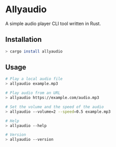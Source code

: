 # Allyaudio

A simple audio player CLI tool written in Rust.

## Installation

```sh
> cargo install allyaudio
```

## Usage

```sh
# Play a local audio file
> allyaudio example.mp3

# Play audio from an URL
> allyaudio https://example.com/audio.mp3

# Set the volume and the speed of the audio
> allyaudio --volume=2 --speed=0.5 example.mp3

# Help
> allyaudio --help

# Version
> allyaudio --version
```
